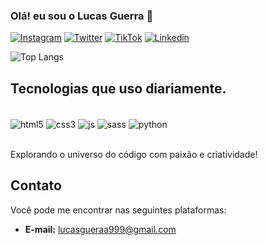 ### Olá! eu sou o Lucas Guerra 👋


[![Instagram](https://img.shields.io/badge/Instagram-E4405F?style=for-the-badge&logo=instagram&logoColor=white)](https://www.instagram.com/eolkazin/) 
[![Twitter](https://img.shields.io/badge/Twitter-1DA1F2?style=for-the-badge&logo=twitter&logoColor=white)](https://twitter.com/eolkazin) 
[![TikTok](https://img.shields.io/badge/TikTok-000000?style=for-the-badge&logo=tiktok&logoColor=white)](https://www.tiktok.com/@eolkazin) 
[![Linkedin](https://img.shields.io/badge/LinkedIn-0077B5?style=for-the-badge&logo=linkedin&logoColor=white)](https://www.linkedin.com/in/lucas-guerra-85225826a/) 

![Top Langs](https://github-readme-stats.vercel.app/api/top-langs/?username=eolkazin&layout=compact)

## Tecnologias que uso diariamente.

<div style="display: inline_block"><br/>
<img align="center" alt="html5" src="https://img.shields.io/badge/HTML5-E34F26?style=for-the-badge&logo=html5&logoColor=white">
<img align="center" alt="css3" src="https://img.shields.io/badge/CSS3-1572B6?style=for-the-badge&logo=css3&logoColor=white">
<img align="center" alt="js" src="https://img.shields.io/badge/JavaScript-F7DF1E?style=for-the-badge&logo=javascript&logoColor=black">
<img align="center" alt="sass" src="https://img.shields.io/badge/Sass-CC6699?style=for-the-badge&logo=sass&logoColor=white">
<img align="center" alt="python" src="https://img.shields.io/badge/Python-14354C?style=for-the-badge&logo=python&logoColor=white">
</div><br/>


Explorando o universo do código com paixão e criatividade!

## Contato

Você pode me encontrar nas seguintes plataformas:

- **E-mail:** [lucasgueraa999@gmail.com](mailto:lucasgueraa999@gmail.com)


